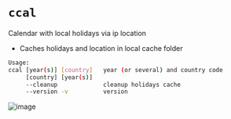 # ```ccal```

Calendar with local holidays via ip location

* Caches holidays and location in local cache folder

```bash
Usage:
ccal [year(s)] [country]   year (or several) and country code
     [country] [year(s)]
     --cleanup             cleanup holidays cache
     --version -v          version
```
![image](https://github.com/inv2004/ccal/assets/4949069/580b07ce-aacc-4274-ac50-b9a1a118af79)

